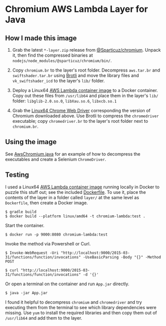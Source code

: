 # Chromium AWS Lambda Layer for Java

## How I made this image

1. Grab the latest `*-layer.zip` release from [@Sparticuz/chromium](https://github.com/Sparticuz/chromium). Unpack it, then find the compressed binaries at `nodejs/node_modules/@sparticuz/chromium/bin/`.

2. Copy `chromium.br` to the layer's root folder. Decompress `aws.tar.br` and `swiftshader.tar.br` using [Brotli](https://github.com/google/brotli) and move the library files and `vk_swiftshader_icd` to the layer's `lib/` folder.

3. Deploy a Linux64 [AWS Lambda container image](https://docs.aws.amazon.com/lambda/latest/dg/images-create.html) to a Docker container. Copy out these files from `/usr/lib64` and place them in the layer's `lib/` folder: `libglib-2.0.so.0`, `libXau.so.6`, `libxcb.so.1`

4. Grab the [Linux64 Chrome Web Driver](https://googlechromelabs.github.io/chrome-for-testing/) corresponding the version of Chromium downloaded above. Use Brotli to compress the `chromedriver` executable; copy `chromedriver.br` to the layer's root folder next to `chromium.br`.

## Using the image

See [AwsChromium.java](./app/src/main/java/com/example/AwsChromium.java) for an example of how to decompress the executables and create a Selenium `ChromeDriver`.

## Testing

I used a Linux64 [AWS Lambda container image](https://docs.aws.amazon.com/lambda/latest/dg/images-create.html) running locally in Docker to puzzle this stuff out; see the included [Dockerfile](./Dockerfile). To use it, place the contents of the layer in a folder called `layer/` at the same level as `Dockerfile`, then create a Docker image.

```
$ gradle build
$ docker build --platform linux/amd64 -t chromium-lambda:test .
```

Start the container.

```
$ docker run -p 9000:8080 chromium-lambda:test
```

Invoke the method via Powershell or Curl.

```
$ Invoke-WebRequest -Uri "http://localhost:9000/2015-03-31/functions/function/invocations" -UseBasicParsing -Body "{}" -Method POST

$ curl "http://localhost:9000/2015-03-31/functions/function/invocations" -d '{}'
```

Or open a terminal on the container and run `App.jar` directly.

```
$ java -jar App.jar
```

I found it helpful to decompress `chromium` and `chromedriver` and try executing them from the terminal to see which library dependencies were missing. Use `yum` to install the required libraries and then copy them out of `/usr/lib64` and add them to the layer.
